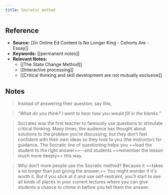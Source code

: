```yaml
---
title: Socratic method
---
```

## Reference
- **Source:** [[In Online Ed Content Is No Longer King - Cohorts Are - Essay]]
- **Keywords:** [[permanent notes]]
- **Relevant Notes:** 
	- [[The State Change Method]]
	- [[Interactive processing]]
	- [[Critical thinking and skill development are not mutually exclusive]]
## Notes
> Instead of answering their question, say this,

> _“What do you think? I want to hear how you would fill in the blanks."_

> Socrates was the first teacher to famously use questions to stimulate critical thinking. Many times, the audience has thought about solutions to the problem you’re discussing, but they don’t feel confident with their own ideas so they look to you (the instructor) for guidance. The Socratic line of questioning helps you ==lead the student to the right answer==--and students ==remember the lesson much more deeply== this way.

> Why don’t more people use the Socratic method? Because it ==takes a lot longer than just giving the answer.== You might wonder if it's worth it. But if you stick at it and use self-restraint, you’ll start to see all kinds of places in your current lectures where you can give students a chance to chime in before you tell them the answer.